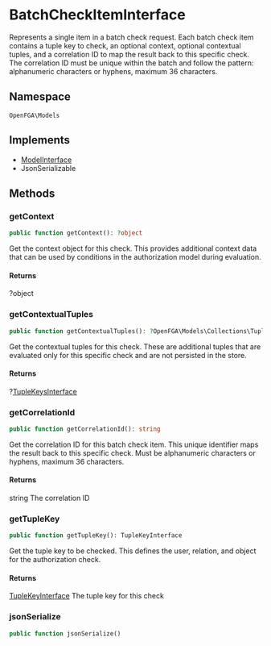 # BatchCheckItemInterface

Represents a single item in a batch check request. Each batch check item contains a tuple key to check, an optional context, optional contextual tuples, and a correlation ID to map the result back to this specific check. The correlation ID must be unique within the batch and follow the pattern: alphanumeric characters or hyphens, maximum 36 characters.

## Namespace
`OpenFGA\Models`

## Implements
* [ModelInterface](Models/ModelInterface.md)
* JsonSerializable



## Methods
### getContext


```php
public function getContext(): ?object
```

Get the context object for this check. This provides additional context data that can be used by conditions in the authorization model during evaluation.


#### Returns
?object

### getContextualTuples


```php
public function getContextualTuples(): ?OpenFGA\Models\Collections\TupleKeysInterface
```

Get the contextual tuples for this check. These are additional tuples that are evaluated only for this specific check and are not persisted in the store.


#### Returns
?[TupleKeysInterface](Models/Collections/TupleKeysInterface.md)

### getCorrelationId


```php
public function getCorrelationId(): string
```

Get the correlation ID for this batch check item. This unique identifier maps the result back to this specific check. Must be alphanumeric characters or hyphens, maximum 36 characters.


#### Returns
string
 The correlation ID

### getTupleKey


```php
public function getTupleKey(): TupleKeyInterface
```

Get the tuple key to be checked. This defines the user, relation, and object for the authorization check.


#### Returns
[TupleKeyInterface](Models/TupleKeyInterface.md)
 The tuple key for this check

### jsonSerialize


```php
public function jsonSerialize()
```





